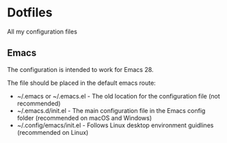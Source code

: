 # Dotfiles

All my configuration files

## Emacs

The configuration is intended to work for Emacs 28.

The file should be placed in the default emacs route:

- ~/.emacs or ~/.emacs.el - The old location for the configuration file (not recommended)
- ~/.emacs.d/init.el - The main configuration file in the Emacs config folder (recommended on macOS and Windows)
- ~/.config/emacs/init.el - Follows Linux desktop environment guidlines (recommended on Linux)


